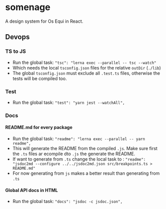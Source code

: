 # somenage

A design system for Os Equi in React.

## Devops

### TS to JS

- Run the global task: `"tsc": "lerna exec --parallel -- tsc --watch"`
- Which needs the local `tsconfig.json` files for the relative `outDir` (`./lib`)
- The global `tsconfig.json` must exclude all `.test.ts` files, otherwise the tests will be compiled too.

### Test

- Run the global task: `"test": "yarn jest --watchAll",`

### Docs

#### README.md for every package

- Run the global task: `"readme": "lerna exec --parallel -- yarn readme",`
- This will generate the README from the compiled `.js`. Make sure first the `.ts` files ar ecompile dto `.js` the generate the README.
- If want to generate from `.ts` change the local task to : `"readme": "jsdoc2md --configure ../../jsdoc2md.json src/breakpoints.ts > README.md"`
- For now generating from `js` makes a better result than generating from `.ts`

#### Global API docs in HTML

- Run the global task: `"docs": "jsdoc -c jsdoc.json",`

